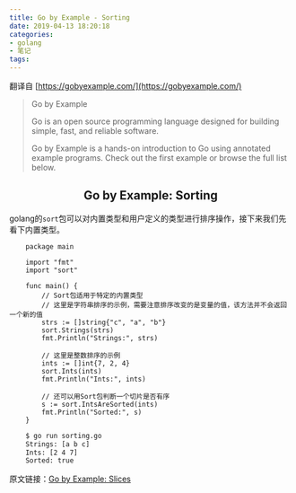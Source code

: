 ```yaml
---
title: Go by Example - Sorting
date: 2019-04-13 18:20:18
categories:
- golang
- 笔记
tags:
---
```


翻译自 [https://gobyexample.com/](https://gobyexample.com/)

> Go by Example
> 
> Go is an open source programming language designed for building simple, fast, and reliable software.
> 
> Go by Example is a hands-on introduction to Go using annotated example programs. Check out the first example or browse the full list below.

## <center>Go by Example: Sorting</center>
golang的`sort`包可以对内置类型和用户定义的类型进行排序操作，接下来我们先看下内置类型。

<!-- more -->

``` golang
    package main
    
    import "fmt"
    import "sort"
    
    func main() {
        // Sort包适用于特定的内置类型
        // 这里是字符串排序的示例，需要注意排序改变的是变量的值，该方法并不会返回一个新的值
        strs := []string{"c", "a", "b"}
        sort.Strings(strs)
        fmt.Println("Strings:", strs)
    
        // 这里是整数排序的示例
        ints := []int{7, 2, 4}
        sort.Ints(ints)
        fmt.Println("Ints:", ints)
    
        // 还可以用Sort包判断一个切片是否有序
        s := sort.IntsAreSorted(ints)
        fmt.Println("Sorted:", s)
    }
```

``` bash
    $ go run sorting.go
    Strings: [a b c]
    Ints: [2 4 7]
    Sorted: true
```

原文链接：[Go by Example: Slices](https://gobyexample.com/sorting)


